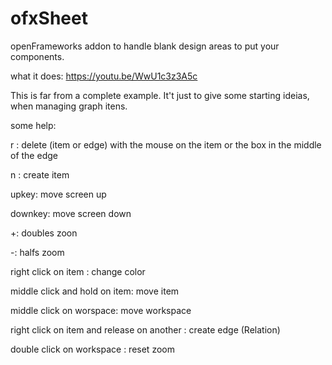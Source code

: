 # ofxSheet
openFrameworks addon to handle blank design areas to put your components.

what it does: https://youtu.be/WwU1c3z3A5c

This is far from a complete example. 
It't just to give some starting ideias, when managing graph itens.

some help:

r : delete (item or edge) with the mouse on the item or the box in the middle of the edge

n : create item

upkey: move screen up

downkey: move screen down

+: doubles zoon

-: halfs zoom

right click on item : change color

middle click and hold on item: move item

middle click on worspace: move workspace

right click on item and release on another : create edge (Relation)

double click on workspace : reset zoom
